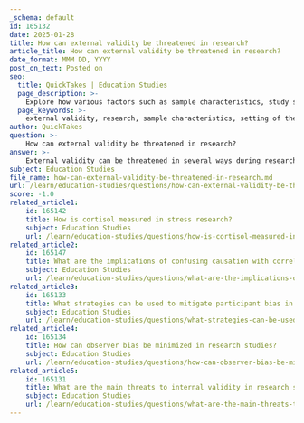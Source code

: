 ```yaml
---
_schema: default
id: 165132
date: 2025-01-28
title: How can external validity be threatened in research?
article_title: How can external validity be threatened in research?
date_format: MMM DD, YYYY
post_on_text: Posted on
seo:
  title: QuickTakes | Education Studies
  page_description: >-
    Explore how various factors such as sample characteristics, study settings, and biases can threaten the external validity of research findings, limiting their generalizability to broader populations and contexts.
  page_keywords: >-
    external validity, research, sample characteristics, setting of the study, time and context, measurement instruments, intervention specificity, participant bias, observer bias, generalizability, study findings
author: QuickTakes
question: >-
    How can external validity be threatened in research?
answer: >-
    External validity can be threatened in several ways during research. Here are some key factors that can compromise the generalizability of study findings:\n\n1. **Sample Characteristics**: If the sample used in the study is not representative of the larger population, the results may not be applicable to other groups. For instance, if a study on video games and stress is conducted only with college students, the findings may not generalize to older adults or children.\n\n2. **Setting of the Study**: Research conducted in highly controlled laboratory settings may not reflect real-world conditions. If the study environment is artificial, the behaviors and responses of participants may differ from those in natural settings, limiting the applicability of the results.\n\n3. **Time and Context**: The timing of the study can also affect external validity. Results obtained during a specific time period (e.g., during a pandemic) may not hold true in different contexts or times. Additionally, cultural or societal changes can influence the relevance of findings over time.\n\n4. **Measurement Instruments**: The tools and methods used to measure variables can impact external validity. If the instruments are not applicable or relevant to other populations or settings, the findings may not be generalizable.\n\n5. **Intervention Specificity**: If the intervention or treatment used in the study is unique or tailored to a specific group, it may not be effective or applicable to other groups or settings. For example, a specific video game designed to reduce stress may not have the same effect on individuals who do not typically play video games.\n\n6. **Participant Bias**: If participants are aware of the study's purpose or if they self-select into the study, their responses may be influenced by their expectations or motivations, which can skew the results and limit generalizability.\n\n7. **Observer Bias**: The expectations or biases of researchers can also affect how data is collected and interpreted, potentially leading to results that do not accurately reflect the true effects of the intervention.\n\nTo enhance external validity, researchers can employ strategies such as using diverse samples, conducting studies in naturalistic settings, and replicating studies across different contexts and populations. This approach helps ensure that findings are more likely to be applicable to a broader range of situations and individuals.
subject: Education Studies
file_name: how-can-external-validity-be-threatened-in-research.md
url: /learn/education-studies/questions/how-can-external-validity-be-threatened-in-research
score: -1.0
related_article1:
    id: 165142
    title: How is cortisol measured in stress research?
    subject: Education Studies
    url: /learn/education-studies/questions/how-is-cortisol-measured-in-stress-research
related_article2:
    id: 165147
    title: What are the implications of confusing causation with correlation in research findings?
    subject: Education Studies
    url: /learn/education-studies/questions/what-are-the-implications-of-confusing-causation-with-correlation-in-research-findings
related_article3:
    id: 165133
    title: What strategies can be used to mitigate participant bias in research?
    subject: Education Studies
    url: /learn/education-studies/questions/what-strategies-can-be-used-to-mitigate-participant-bias-in-research
related_article4:
    id: 165134
    title: How can observer bias be minimized in research studies?
    subject: Education Studies
    url: /learn/education-studies/questions/how-can-observer-bias-be-minimized-in-research-studies
related_article5:
    id: 165131
    title: What are the main threats to internal validity in research studies?
    subject: Education Studies
    url: /learn/education-studies/questions/what-are-the-main-threats-to-internal-validity-in-research-studies
---
```


&nbsp;